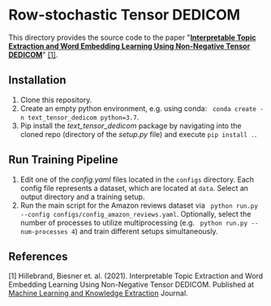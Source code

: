 # Row-stochastic Tensor DEDICOM

This directory provides the source code to the paper
"**[Interpretable Topic Extraction and Word Embedding Learning Using Non-Negative Tensor DEDICOM](https://www.mdpi.com/2504-4990/3/1/7)**" [[1]](#1).

## Installation

1. Clone this repository.
1. Create an empty python environment, e.g. using conda: ``` conda create -n text_tensor_dedicom python=3.7```.
1. Pip install the *text_tensor_dedicom* package by navigating into the cloned repo (directory of the *setup.py* file) and execute ```pip install .```.

## Run Training Pipeline
1. Edit one of the *config.yaml* files located in the `configs` directory. Each config file represents a dataset, which are located at `data`. Select an output directory and a training setup.
1. Run the main script for the Amazon reviews dataset via ``` python run.py  --config configs/config_amazon_reviews.yaml```. Optionally, select the number of processes to utilize multiprocessing (e.g. ``` python run.py --num-processes 4```) and train different setups simultaneously.


## References
<a id="1">[1]</a>
Hillebrand, Biesner et. al. (2021).
Interpretable Topic Extraction and Word Embedding Learning Using Non-Negative Tensor DEDICOM.
Published at [Machine Learning and Knowledge Extraction](https://www.mdpi.com/journal/make) Journal.

